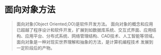 # 面向对象方法

> 面向对象(Object Oriented,OO)是软件开发方法。 面向对象的概念和应用已超越了程序设计和软件开发，扩展到如数据库系统、交互式界面、应用结构、应用平台、分布式系统、网络管理结构、CAD技术、人工智能等领域。 面向对象是一种对现实世界理解和抽象的方法，是计算机编程技术 发展到一定阶段后的产物。



